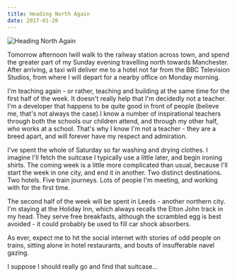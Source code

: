```yaml
---
title: Heading North Again
date: 2017-01-20
---
```


![Heading North Again](https://source.unsplash.com/npxXWgQ33ZQ/1600x900)

Tomorrow afternoon Iwill walk to the railway station across town, and spend the greater part of my Sunday evening travelling north towards Manchester. After arriving, a taxi will deliver me to a hotel not far from the BBC Television Studios, from where I will depart for a nearby office on Monday morning.

I'm teaching again - or rather, teaching and building at the same time for the first half of the week. It doesn't really help that I'm decidedly not a teacher. I'm a developer that happens to be quite good in front of people (believe me, that's not always the case).I know a number of inspirational teachers through both the schools our children attend, and through my other half, who works at a school. That's why I know I'm not a teacher - they are a breed apart, and will forever have my respect and admiration.

I've spent the whole of Saturday so far washing and drying clothes. I imagine I'll fetch the suitcase I typically use a little later, and begin ironing shirts. The coming week is a little more complicated than usual, because I'll start the week in one city, and end it in another. Two distinct destinations. Two hotels. Five train journeys. Lots of people I'm meeting, and working with for the first time.

The second half of the week will be spent in Leeds - another northern city. I'm staying at the Holiday Inn, which always recalls the Elton John track in my head. They serve free breakfasts, although the scrambled egg is best avoided - it could probably be used to fill car shock absorbers.

As ever, expect me to hit the social internet with stories of odd people on trains, sitting alone in hotel restaurants, and bouts of insufferable navel gazing.

I suppose I should really go and find that suitcase...